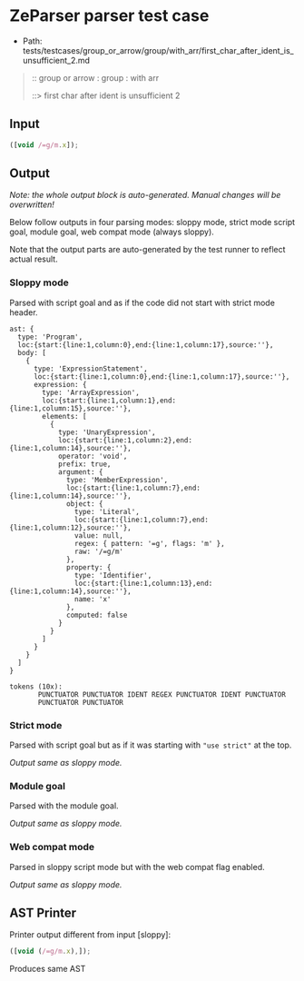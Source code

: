 # ZeParser parser test case

- Path: tests/testcases/group_or_arrow/group/with_arr/first_char_after_ident_is_unsufficient_2.md

> :: group or arrow : group : with arr
>
> ::> first char after ident is unsufficient 2

## Input

`````js
([void /=g/m.x]);
`````

## Output

_Note: the whole output block is auto-generated. Manual changes will be overwritten!_

Below follow outputs in four parsing modes: sloppy mode, strict mode script goal, module goal, web compat mode (always sloppy).

Note that the output parts are auto-generated by the test runner to reflect actual result.

### Sloppy mode

Parsed with script goal and as if the code did not start with strict mode header.

`````
ast: {
  type: 'Program',
  loc:{start:{line:1,column:0},end:{line:1,column:17},source:''},
  body: [
    {
      type: 'ExpressionStatement',
      loc:{start:{line:1,column:0},end:{line:1,column:17},source:''},
      expression: {
        type: 'ArrayExpression',
        loc:{start:{line:1,column:1},end:{line:1,column:15},source:''},
        elements: [
          {
            type: 'UnaryExpression',
            loc:{start:{line:1,column:2},end:{line:1,column:14},source:''},
            operator: 'void',
            prefix: true,
            argument: {
              type: 'MemberExpression',
              loc:{start:{line:1,column:7},end:{line:1,column:14},source:''},
              object: {
                type: 'Literal',
                loc:{start:{line:1,column:7},end:{line:1,column:12},source:''},
                value: null,
                regex: { pattern: '=g', flags: 'm' },
                raw: '/=g/m'
              },
              property: {
                type: 'Identifier',
                loc:{start:{line:1,column:13},end:{line:1,column:14},source:''},
                name: 'x'
              },
              computed: false
            }
          }
        ]
      }
    }
  ]
}

tokens (10x):
       PUNCTUATOR PUNCTUATOR IDENT REGEX PUNCTUATOR IDENT PUNCTUATOR
       PUNCTUATOR PUNCTUATOR
`````

### Strict mode

Parsed with script goal but as if it was starting with `"use strict"` at the top.

_Output same as sloppy mode._

### Module goal

Parsed with the module goal.

_Output same as sloppy mode._

### Web compat mode

Parsed in sloppy script mode but with the web compat flag enabled.

_Output same as sloppy mode._

## AST Printer

Printer output different from input [sloppy]:

````js
([void (/=g/m.x),]);
````

Produces same AST

